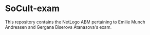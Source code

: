 # SoCult-exam
This repository contains the NetLogo ABM pertaining to Emilie Munch Andreasen and Gergana Biserova Atanasova's exam.

